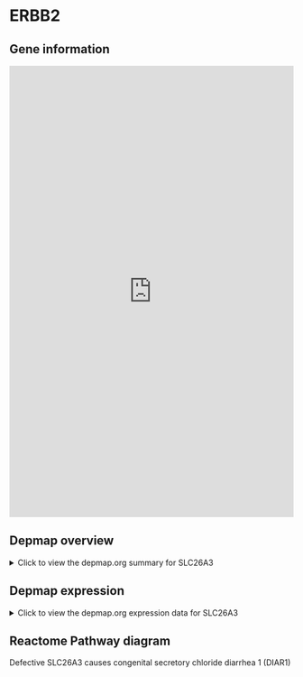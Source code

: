<h1>ERBB2</h1>

<h2>Gene information</h2>
<iframe src="https://depmap.org/portal/gene/SLC26A3?tab=about" style="border:none;width:100%;height:800px"></iframe>

<h2>Depmap overview</h2>
<details>
  <summary>Click to view the depmap.org summary for SLC26A3</summary>
  <iframe src="https://depmap.org/portal/gene/SLC26A3?tab=overview" style="border:none;width:100%;height:800px"></iframe>
</details>

<h2>Depmap expression</h2>
<details>
  <summary>Click to view the depmap.org expression data for SLC26A3</summary>
  <iframe src="https://depmap.org/portal/gene/SLC26A3?tab=characterization" style="border:none;width:100%;height:800px"></iframe>
</details>



<h2>Reactome Pathway diagram</h2>
Defective SLC26A3 causes congenital secretory chloride diarrhea 1 (DIAR1)
<div id="diagramHolder"></div>

<script>
    //Creating the Reactome Diagram widget
    //Take into account a proxy needs to be set up in your server side pointing to www.reactome.org
    function onReactomeDiagramReady(){  //This function is automatically called when the widget code is ready to be used
        var diagram = Reactome.Diagram.create({
            "placeHolder" : "diagramHolder",
            "width" : 900,
            "height" : 500
        });

        //Initialising it to the "Hemostasis" pathway
        diagram.loadDiagram("R-HSA-5619085");

        //Adding different listeners

        diagram.onDiagramLoaded(function (loaded) {
            console.info("Loaded ", loaded);
            diagram.flagItems("BAD");
	    diagram.flagItems("Q92934");
            if (loaded == "R-HSA-5619085") diagram.selectItem("R-HSA-5619085");
        });

     }
</script>



